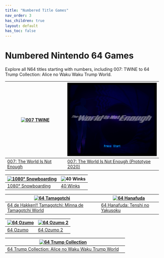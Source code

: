```yaml
---
title: "Numbered Title Games"
nav_order: 3
has_children: true
layout: default
has_toc: false
---
```


# Numbered Nintendo 64 Games

Explore all N64 titles starting with numbers, including 007: TWINE to 64 Trump Collection: Alice no Waku Waku Trump World.

| <a href="numbered/007-the-world-is-not-enough"><img src="https://images.launchbox-app.com//98ec9344-62c0-4a81-a073-0ec115a93dfd.jpg" width="320" height="240" alt="007 TWINE"/></a> | <a href="numbered/007-twine-prototype-2020"><img src="media/usa/007-world-is-not-enough-prototype2020.png" width="320" height="240" alt="007 TWINE Prototype"/></a> |
|---|---|
| [007: The World Is Not Enough](numbered/007-the-world-is-not-enough) | [007: The World Is Not Enough (Prototype 2020)](numbered/007-twine-prototype-2020) |

| <a href="numbered/1080-snowboarding"><img src="https://images.launchbox-app.com//14532eca-f48f-4120-9461-db09643dd730.jpg" width="320" height="240" alt="1080° Snowboarding"/></a> | <a href1080-snowboarding.png="numbered/40-winks"><img src="https://images.launchbox-app.com//74e81721-d366-4c44-acc1-7b472e586e79.jpg" width="320" height="240" alt="40 Winks"/></a> |
|---|---|
| [1080° Snowboarding](numbered/1080-snowboarding) | [40 Winks](numbered/40-winks) |

| <a href="numbered/64-de-hakken-tamagotchi"><img src="https://images.launchbox-app.com/c7ff564b-82e7-4701-a1e1-9a044e6c5f97.png" width="320" height="240" alt="64 Tamagotchi"/></a> | <a href="numbered/64-hanafuda"><img src="https://images.launchbox-app.com/4819cb50-7b28-4238-bc1c-17afe51b778a.png" width="320" height="240" alt="64 Hanafuda"/></a> |
|---|---|
| [64 de Hakken!! Tamagotchi: Minna de Tamagotchi World](numbered/64-de-hakken-tamagotchi) | [64 Hanafuda: Tenshi no Yakusoku](numbered/64-hanafuda) |

| <a href="numbered/64-ozumo"><img src="https://images.launchbox-app.com/6270c5df-1462-4d8a-92bc-5967c2ec901c.png" width="320" height="240" alt="64 Ozumo"/></a> | <a href="numbered/64-ozumo-2"><img src="https://images.launchbox-app.com/ca864d00-b118-4362-8a31-d06aadde6c26.png" width="320" height="240" alt="64 Ozumo 2"/></a> |
|---|---|
| [64 Ozumo](numbered/64-ozumo) | [64 Ozumo 2](numbered/64-ozumo-2) |

| <a href="numbered/64-trump-collection"><img src="https://images.launchbox-app.com/1bd0d2ae-d0d5-4262-b7c7-a062ed9a90ae.png" width="320" height="240" alt="64 Trump Collection"/></a> |  |
|---|---|
| [64 Trump Collection: Alice no Waku Waku Trump World](numbered/64-trump-collection) |  |
